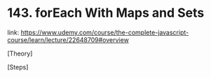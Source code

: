 # 143. forEach With Maps and Sets
link: https://www.udemy.com/course/the-complete-javascript-course/learn/lecture/22648709#overview

[Theory]



[Steps]

